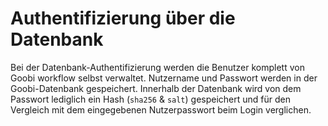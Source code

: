 # Authentifizierung über die Datenbank

Bei der Datenbank-Authentifizierung werden die Benutzer komplett von Goobi workflow selbst verwaltet. Nutzername und Passwort werden in der Goobi-Datenbank gespeichert. Innerhalb der Datenbank wird von dem Passwort lediglich ein Hash (`sha256` & `salt`) gespeichert und für den Vergleich mit dem eingegebenen Nutzerpasswort beim Login verglichen.